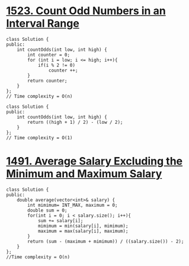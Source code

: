 # [1523. Count Odd Numbers in an Interval Range](https://leetcode.com/problems/count-odd-numbers-in-an-interval-range/description/)
```
class Solution {
public:
    int countOdds(int low, int high) {
        int counter = 0;
        for (int i = low; i <= high; i++){
            if(i % 2 != 0)
                counter ++;
        }
        return counter;
    }
};
// Time complexity = O(n)
```

```
class Solution {
public:
    int countOdds(int low, int high) {
        return ((high + 1) / 2) - (low / 2);
    }
};
// Time complexity = O(1)
```

# [1491. Average Salary Excluding the Minimum and Maximum Salary](https://leetcode.com/problems/average-salary-excluding-the-minimum-and-maximum-salary/?envType=study-plan&id=programming-skills-i)
```
class Solution {
public:
    double average(vector<int>& salary) {
        int mimimum= INT_MAX, maximum = 0;
        double sum = 0;
        for(int i = 0; i < salary.size(); i++){
            sum += salary[i];
            mimimum = min(salary[i], mimimum);
            maximum = max(salary[i], maximum);
        }
        return (sum - (maximum + mimimum)) / ((salary.size()) - 2);
    }
};
//Time complexity = O(n)
```
